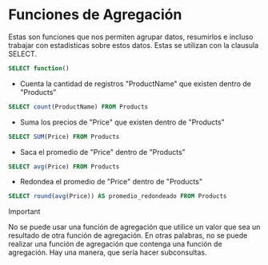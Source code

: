 # Funciones de Agregación

Estas son funciones que nos permiten agrupar datos, resumirlos e incluso trabajar con estadisticas sobre estos datos. Estas se utilizan con la clausula SELECT.

```sql
SELECT function()
```

* Cuenta la cantidad de registros "ProductName" que existen dentro de "Products"

```sql
SELECT count(ProductName) FROM Products
```

* Suma los precios de "Price" que existen dentro de "Products"

```sql
SELECT SUM(Price) FROM Products
```

* Saca el promedio de "Price" dentro de "Products"

```sql
SELECT avg(Price) FROM Products
```

* Redondea el promedio de "Price" dentro de "Products"

```sql
SELECT round(avg(Price)) AS promedio_redondeado FROM Products
```

> [!IMPORTANT]
> No se puede usar una función de agregación que utilice un valor que sea un resultado de otra función de agregación. En otras palabras, no se puede realizar una función de agregación que contenga una función de agregación. Hay una manera, que sería hacer subconsultas.